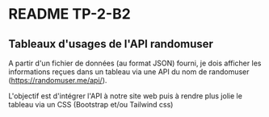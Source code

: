 # README TP-2-B2

## Tableaux d'usages de l'API randomuser 

A partir d'un fichier de données (au format JSON) fourni, je dois afficher les informations reçues dans un tableau via une API du nom de randomuser (https://randomuser.me/api/).

L'objectif est d'intégrer l'API à notre site web puis à rendre plus jolie le tableau via un CSS (Bootstrap et/ou Tailwind css)

